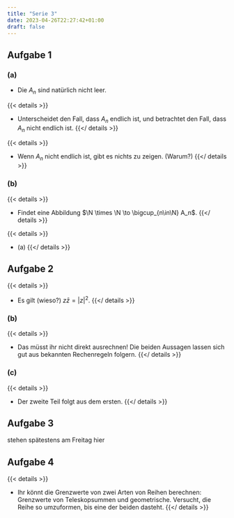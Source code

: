 ```yaml
---
title: "Serie 3"
date: 2023-04-26T22:27:42+01:00
draft: false
---
```


## Aufgabe 1

### (a)

- Die $A_n$ sind natürlich nicht leer.

{{< details >}}
- Unterscheidet den Fall, dass $A_n$ endlich ist, und betrachtet den Fall, dass $A_n$ nicht endlich ist.
{{</ details >}}

{{< details >}}
- Wenn $A_n$ nicht endlich ist, gibt es nichts zu zeigen. (Warum?)
{{</ details >}}

### (b)

{{< details >}}
- Findet eine Abbildung $\N \times \N \to \bigcup_{n\in\N} A_n$.
{{</ details >}}

{{< details >}}
- (a)
{{</ details >}}

## Aufgabe 2

{{< details >}}
- Es gilt (wieso?) $z \bar z = |z|^2$.
{{</ details >}}

### (b)

{{< details >}}
- Das müsst ihr nicht direkt ausrechnen! Die beiden Aussagen lassen sich gut aus bekannten Rechenregeln folgern.
{{</ details >}}

### (c)

{{< details >}}
- Der zweite Teil folgt aus dem ersten.
{{</ details >}}

## Aufgabe 3

stehen spätestens am Freitag hier

## Aufgabe 4

{{< details >}}
- Ihr könnt die Grenzwerte von zwei Arten von Reihen berechnen: Grenzwerte von Teleskopsummen und geometrische. Versucht, die Reihe so umzuformen, bis eine der beiden dasteht.
{{</ details >}}